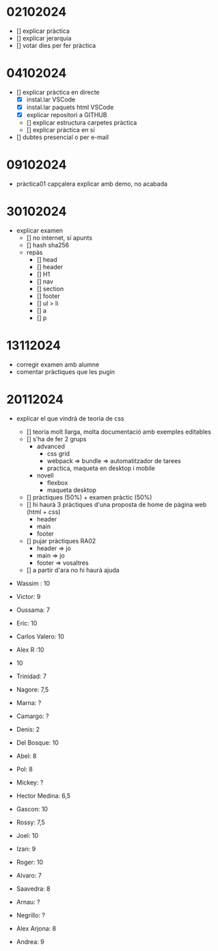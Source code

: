 # 02102024

- [] explicar pràctica
- [] explicar jerarquia
- [] votar dies per fer pràctica

# 04102024

- [] explicar pràctica en directe
  - [x] instal.lar VSCode
  - [x] instal.lar paquets html VSCode
  - [x] explicar repositori a GITHUB
  - [] explicar estructura carpetes pràctica
  - [] explicar pràctica en sí
- [] dubtes presencial o per e-mail

# 09102024

- pràctica01 capçalera explicar amb demo, no acabada

# 30102024

- explicar examen
  - [] no internet, sí apunts
  - [] hash sha256
  - repàs
    - [] head
    - [] header
    - [] H1
    - [] nav
    - [] section
    - [] footer
    - [] ul > li
    - [] a
    - [] p

# 13112024

- corregir examen amb alumne
- comentar pràctiques que les pugin

# 20112024

- explicar el que vindrà de teoria de css
  - [] teoria molt llarga, molta documentació amb exemples editables
  - [] s'ha de fer 2 grups
    - advanced
      - css grid
      - webpack => bundle => automatitzador de tarees
      - practica, maqueta en desktop i mobile
    - novell
      - flexbox
      - maqueta desktop
  - [] pràctiques (50%) + examen pràctic (50%)
  - [] hi haurà 3 pràctiques d'una proposta de home de pàgina web (html + css)
    - header
    - main
    - footer
  - [] pujar pràctiques RA02
    - header => jo
    - main   => jo
    - footer => vosaltres
  - [] a partir d'ara no hi haurà ajuda



- Wassim : 10
- Victor: 9
- Oussama: 7
- Eric: 10
- Carlos Valero: 10
- Alex R :10
- 10
- Trinidad: 7
- Nagore: 7,5
- Marna: ?
- Camargo: ?
- Denis: 2
- Del Bosque: 10
- Abel: 8
- Pol: 8
- Mickey: ?
- Hector Medina: 6,5
- Gascon: 10
- Rossy: 7,5
- Joel: 10
- Izan: 9
- Roger: 10
- Alvaro: 7
- Saavedra: 8
- Arnau: ?
- Negrillo: ?
- Alex Arjona: 8
- Andrea: 9